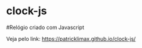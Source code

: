 # clock-js
#Relógio criado com Javascript

Veja pelo link: https://patricklimax.github.io/clock-js/
